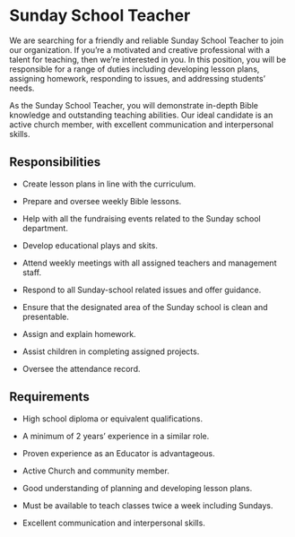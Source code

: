 # Sunday School Teacher

We are searching for a friendly and reliable Sunday School Teacher to join our organization. If you’re a motivated and creative professional with a talent for teaching, then we’re interested in you. In this position, you will be responsible for a range of duties including developing lesson plans, assigning homework, responding to issues, and addressing students’ needs.

As the Sunday School Teacher, you will demonstrate in-depth Bible knowledge and outstanding teaching abilities. Our ideal candidate is an active church member, with excellent communication and interpersonal skills.

## Responsibilities

* Create lesson plans in line with the curriculum.

* Prepare and oversee weekly Bible lessons.

* Help with all the fundraising events related to the Sunday school department.

* Develop educational plays and skits.

* Attend weekly meetings with all assigned teachers and management staff.

* Respond to all Sunday-school related issues and offer guidance.

* Ensure that the designated area of the Sunday school is clean and presentable.

* Assign and explain homework.

* Assist children in completing assigned projects.

* Oversee the attendance record.

## Requirements

* High school diploma or equivalent qualifications.

* A minimum of 2 years’ experience in a similar role.

* Proven experience as an Educator is advantageous.

* Active Church and community member.

* Good understanding of planning and developing lesson plans.

* Must be available to teach classes twice a week including Sundays.

* Excellent communication and interpersonal skills.

